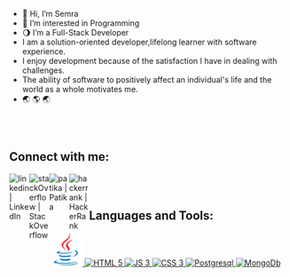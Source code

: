 - 👋 Hi, I’m Semra
- :cactus: I’m interested in Programming
- 🌖 I’m a Full-Stack Developer
-    I am a solution-oriented developer,lifelong learner with software experience.
-    I enjoy development because of the satisfaction I have in dealing with challenges. 
-    The ability of software to positively affect an individual's life and the world as a whole motivates me.
-    🌏 🌎 🌏

<!---
rivrivsem/rivrivsem is a ✨ special ✨ repository because its `README.md` (this file) appears on your GitHub profile.
You can click the Preview link to take a look at your changes.
--->

<br/>
<br/> 

## Connect with me:
[<img align="left" alt="linkedin | LinkedIn" width="36px" src="https://raw.githubusercontent.com/peterthehan/peterthehan/master/assets/linkedin.svg" />][linkedin]
[<img align="left" alt="stackOverflow | StackOverflow" width="36px" src="https://upload.wikimedia.org/wikipedia/commons/thumb/e/ef/Stack_Overflow_icon.svg/512px-Stack_Overflow_icon.svg.png?20190716190036" />][stackOverlow]
[<img align="left" alt="patika | Patika" width="36px" src="https://global-uploads.webflow.com/6097e0eca1e87557da031fef/609859a191abe5d64b17fed3_Patika%20logo.png" />][patika]
[<img align="left" alt="hackerrank | HackerRank" width="36px" src="https://1.bp.blogspot.com/-ULT9oDhqr24/XJYCrttOEpI/AAAAAAAAJYE/inXHXlzblBI3SbcGpiUj4TMNj-E8uPlaQCK4BGAYYCw/s1600/logo%2Bhackerrank%2Bicon.png" />][hackerRank]


<br/>
<br/>

## Languages and Tools:
<a href="https://www.java.com" target="_blank"> <img src="https://raw.githubusercontent.com/devicons/devicon/master/icons/java/java-original.svg" alt="JAVA" wwidth="80" height="60"/> </a>
<a href="https://html.com/" target="_blank"> <img src="https://upload.wikimedia.org/wikipedia/commons/6/61/HTML5_logo_and_wordmark.svg" alt="HTML 5" width="80" height="60"/> </a>
<a href="https://javascript.com/" target="_blank"> <img src="https://upload.wikimedia.org/wikipedia/commons/thumb/9/99/Unofficial_JavaScript_logo_2.svg/640px-Unofficial_JavaScript_logo_2.svg.png" alt="JS 3" width="80" height="60"/> </a>
<a href="#" target="_blank"> <img src="https://upload.wikimedia.org/wikipedia/commons/3/3d/CSS.3.svg" alt="CSS 3" width="80" height="60"/> </a>
<a href="#" target="_blank"> <img src="https://upload.wikimedia.org/wikipedia/commons/2/29/Postgresql_elephant.svg" alt="Postgresql" width="80" height="60"/> </a>
<a href="#" target="_blank"> <img src="https://upload.wikimedia.org/wikipedia/commons/0/00/Mongodb.png" alt="MongoDb" width="80" height="60"/> </a>

<br/>
<br/>

[linkedin]: https://www.linkedin.com/in/semra-a-1903bjk/
[hackerRank]: https://www.hackerrank.com/smrdnmz43
[stackOverlow]: https://stackoverflow.com/users/20488807/semra-akgedik
[patika]: https://app.patika.dev/rivriv
